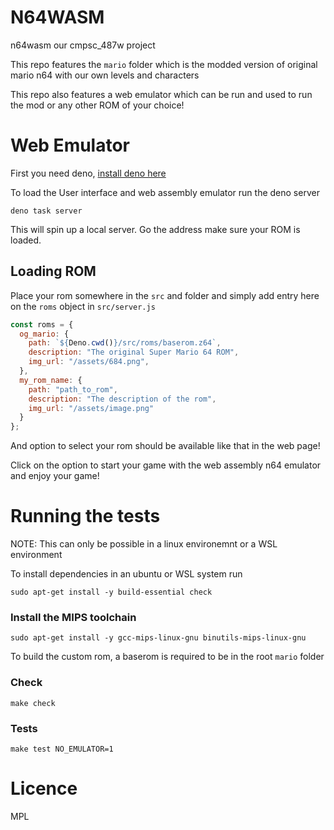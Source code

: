# N64WASM
n64wasm our cmpsc_487w project

This repo features the `mario` folder which is the modded version of original mario n64 with our own levels and characters

This repo also features a web emulator which can be run and used to run the mod or any other ROM of your choice!

# Web Emulator

First you need deno, [install deno here ](https://docs.deno.com/runtime/getting_started/installation/)

To load the User interface and web assembly emulator run the deno server

```
deno task server
```

This will spin up a local server. Go the address make sure your ROM is loaded.

## Loading ROM

Place your rom somewhere in the `src` and folder and simply add
entry here on the `roms` object in `src/server.js`

```js
const roms = {
  og_mario: {
    path: `${Deno.cwd()}/src/roms/baserom.z64`,
    description: "The original Super Mario 64 ROM",
    img_url: "/assets/684.png",
  },
  my_rom_name: {
    path: "path_to_rom",
    description: "The description of the rom",
    img_url: "/assets/image.png"
  }
};

```

And option to select your rom should be available like that in the web page!

Click on the option to start your game with the web assembly n64 emulator and enjoy your game!

# Running the tests

NOTE: This can only be possible in a linux environemnt or a WSL environment

To install dependencies in an ubuntu or WSL system run

```
sudo apt-get install -y build-essential check
```

### Install the MIPS toolchain

```
sudo apt-get install -y gcc-mips-linux-gnu binutils-mips-linux-gnu
```

To build the custom rom, a baserom is required to be in the root `mario` folder

### Check

```
make check
```

### Tests

```
make test NO_EMULATOR=1
```

# Licence

MPL
